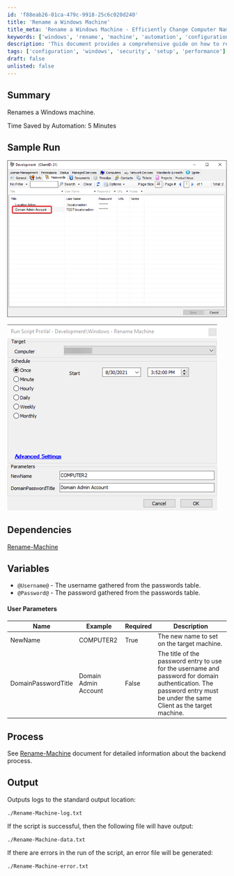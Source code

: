 ```yaml
---
id: 'f88eab26-01ca-479c-9918-25c6c020d240'
title: 'Rename a Windows Machine'
title_meta: 'Rename a Windows Machine - Efficiently Change Computer Names'
keywords: ['windows', 'rename', 'machine', 'automation', 'configuration']
description: 'This document provides a comprehensive guide on how to rename a Windows machine using a script. It outlines the time saved by automation, dependencies, user parameters, and the output generated by the script. Follow the process to efficiently change the computer name while ensuring domain authentication.'
tags: ['configuration', 'windows', 'security', 'setup', 'performance']
draft: false
unlisted: false
---
```

## Summary

Renames a Windows machine.

Time Saved by Automation: 5 Minutes

## Sample Run

![Sample Run Image 1](../../../static/img/Windows---Rename-Machine/image_1.png)

![Sample Run Image 2](../../../static/img/Windows---Rename-Machine/image_2.png)

## Dependencies

[Rename-Machine](https://proval.itglue.com/DOC-5078775-8175161)

## Variables

- `@Username@` - The username gathered from the passwords table.
- `@Password@` - The password gathered from the passwords table.

#### User Parameters

| Name                  | Example           | Required | Description                                                                                                                                                       |
|-----------------------|-------------------|----------|-------------------------------------------------------------------------------------------------------------------------------------------------------------------|
| NewName               | COMPUTER2         | True     | The new name to set on the target machine.                                                                                                                     |
| DomainPasswordTitle   | Domain Admin Account | False    | The title of the password entry to use for the username and password for domain authentication. The password entry must be under the same Client as the target machine. |

## Process

See [Rename-Machine](https://proval.itglue.com/DOC-5078775-8175161) document for detailed information about the backend process.

## Output

Outputs logs to the standard output location:

```
./Rename-Machine-log.txt
```

If the script is successful, then the following file will have output:

```
./Rename-Machine-data.txt
```

If there are errors in the run of the script, an error file will be generated:

```
./Rename-Machine-error.txt
```







